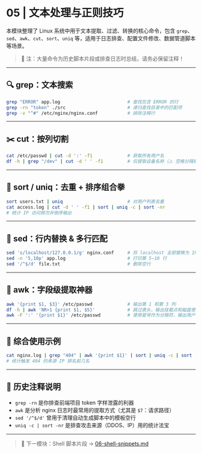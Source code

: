# 05 | 文本处理与正则技巧

本模块整理了 Linux 系统中用于文本提取、过滤、转换的核心命令，包含 `grep`、`sed`、`awk`、`cut`、`sort`、`uniq` 等，适用于日志排查、配置文件修改、数据管道脚本等场景。

> 📌 注：大量命令为历史脚本片段或排查日志时总结，请务必保留注释！

---

## 🔍 grep：文本搜索

```bash
grep "ERROR" app.log                         # 查找包含 ERROR 的行
grep -rn "token" ./src                       # 递归查找目录中的匹配项
grep -v "^#" /etc/nginx/nginx.conf           # 排除注释行
```

---

## ✂️ cut：按列切割

```bash
cat /etc/passwd | cut -d ':' -f1             # 获取所有用户名
df -h | grep "/dev" | cut -d ' ' -f1         # 仅提取设备名称（⚠️ 空格分隔需注意多空格）
```

---

## 🔄 sort / uniq：去重 + 排序组合拳

```bash
sort users.txt | uniq                        # 对用户列表去重
cat access.log | cut -d ' ' -f1 | sort | uniq -c | sort -nr
# 统计 IP 访问频次并倒序输出
```

---

## 🧙 sed：行内替换 & 多行匹配

```bash
sed 's/localhost/127.0.0.1/g' nginx.conf     # 将 localhost 全部替换为 IP
sed -n '5,10p' app.log                       # 打印第 5~10 行
sed '/^$/d' file.txt                         # 删除空行
```

---

## 🧠 awk：字段级提取神器

```bash
awk '{print $1, $3}' /etc/passwd             # 输出第 1 和第 3 列
df -h | awk 'NR>1 {print $1, $5}'            # 跳过表头，输出挂载点和磁盘使用率
awk -F ':' '{print $1}' /etc/passwd          # 使用冒号作为分隔符，输出用户名
```

---

## 🧪 综合使用示例

```bash
cat nginx.log | grep "404" | awk '{print $1}' | sort | uniq -c | sort -nr | head
# 统计触发 404 的来源 IP 排名前几名
```

---

## 🧠 历史注释说明

- `grep -rn` 是你排查前端项目 token 字样泄露的利器
- `awk` 是分析 nginx 日志时最常用的提取方式（尤其是 `$7`：请求路径）
- `sed '/^$/d'` 曾用于清理自动生成脚本中的模板空行
- `uniq -c | sort -nr` 是排查攻击来源（DDOS、IP）用的统计法宝

---

> 📁 下一模块：Shell 脚本片段 → [06-shell-snippets.md](./06-shell-snippets.md)
